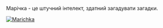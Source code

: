 Марічка - це штучний інтелект, здатний загадувати загадки.

[![Marichka](https://img.youtube.com/vi/aHKfY2QxIcs/0.jpg)](https://www.youtube.com/watch?v=aHKfY2QxIcs)


